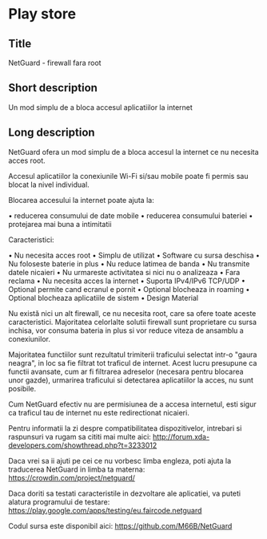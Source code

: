 Play store
==========

Title
-----
NetGuard - firewall fara root


Short description
-----------------
Un mod simplu de a bloca accesul aplicatiilor la internet


Long description
----------------
NetGuard ofera un mod simplu de a bloca accesul la internet ce nu necesita acces root.

Accesul aplicatiilor la conexiunile Wi-Fi si/sau mobile poate fi permis sau blocat la nivel individual.

Blocarea accesului la internet poate ajuta la:

&bull; reducerea consumului de date mobile
&bull; reducerea consumului bateriei
&bull; protejarea mai buna a intimitatii

Caracteristici:

&bull; Nu necesita acces root
&bull; Simplu de utilizat
&bull; Software cu sursa deschisa
&bull; Nu foloseste baterie in plus
&bull; Nu reduce latimea de banda
&bull; Nu transmite datele nicaieri
&bull; Nu urmareste activitatea si nici nu o analizeaza
&bull; Fara reclama
&bull; Nu necesita acces la internet
&bull; Suporta IPv4/IPv6 TCP/UDP
&bull; Optional permite cand ecranul e pornit
&bull; Optional blocheaza in roaming
&bull; Optional blocheaza aplicatiile de sistem
&bull; Design Material

Nu există nici un alt firewall, ce nu necesita root, care sa ofere toate aceste caracteristici.
Majoritatea celorlalte solutii firewall sunt proprietare cu sursa inchisa, vor consuma bateria in plus si vor reduce viteza de ansamblu a conexiunilor.

Majoritatea functiilor sunt rezultatul trimiterii traficului selectat intr-o "gaura neagra", in loc sa fie filtrat tot traficul de internet.
Acest lucru presupune ca functii avansate, cum ar fi filtrarea adreselor (necesara pentru blocarea unor gazde), urmarirea traficului si detectarea aplicatiilor la acces, nu sunt posibile.

Cum NetGuard efectiv nu are permisiunea de a accesa internetul, esti sigur ca traficul tau de internet nu este redirectionat nicaieri.

Pentru informatii la zi despre compatibilitatea dispozitivelor, intrebari si raspunsuri va rugam sa cititi mai multe aici: http://forum.xda-developers.com/showthread.php?t=3233012

Daca vrei sa ii ajuti pe cei ce nu vorbesc limba engleza, poti ajuta la traducerea NetGuard in limba ta materna: https://crowdin.com/project/netguard/

Daca doriti sa testati caracteristile in dezvoltare ale aplicatiei, va puteti alatura programului de testare: https://play.google.com/apps/testing/eu.faircode.netguard

Codul sursa este disponibil aici: https://github.com/M66B/NetGuard
